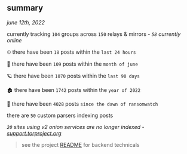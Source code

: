 
## summary
_june 12th, 2022_

currently tracking `104` groups across `150` relays & mirrors - _`58` currently online_

⏲ there have been `18` posts within the `last 24 hours`

🦈 there have been `109` posts within the `month of june`

🪐 there have been `1070` posts within the `last 90 days`

🏚 there have been `1742` posts within the `year of 2022`

🦕 there have been `4028` posts `since the dawn of ransomwatch`

there are `50` custom parsers indexing posts

_`20` sites using v2 onion services are no longer indexed - [support.torproject.org](https://support.torproject.org/onionservices/v2-deprecation/)_

> see the project [README](https://github.com/joshhighet/ransomwatch#ransomwatch--) for backend technicals
